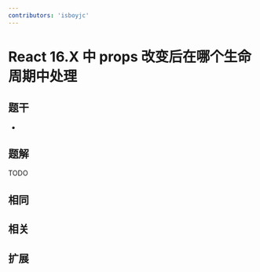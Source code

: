 ```yaml
---
contributors: 'isboyjc'
---
```


# React 16.X 中 props 改变后在哪个生命周期中处理

## 题干

- 



## 题解

<!-- ::: details 点我查看题解 -->

  TODO

<!-- ::: -->



## 相同


## 相关


## 扩展

